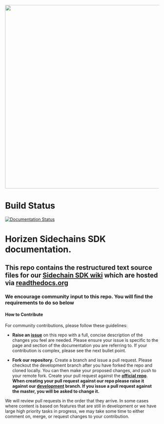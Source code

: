 <p align="center"><img src="https://www.horizen.io/assets/img/icons/page_media/logo_with_tagline_2.png" width="600"></p>

# Build Status

[![Documentation Status](https://readthedocs.org/projects/developerhorizenglobal/badge/?version=latest)](https://docs.horizen.global/en/latest/?badge=latest)

# Horizen Sidechains SDK documentation.

## This repo contains the restructured text source files for our [Sidechain SDK wiki](https://docs.horizen.io) which are hosted via [readthedocs.org](https://readthedocs.org)

### We encourage community input to this repo. You will find the requirements to do so below

#### How to Contribute

For community contributions, please follow these guidelines:

- **Raise an [issue](https://github.com/HorizenOfficial/developer-horizen-global/issues)** on this repo with a full, concise description of the changes you feel are needed. Please ensure your issue is specific to the page and section of the documentation you are referring to. If your contribution is complex, please see the next bullet point.

- **Fork our repository.** Create a branch and issue a pull request. Please checkout the development branch after you have forked the repo and cloned locally. You can then make your proposed changes, and push to your remote fork. Create your pull request against the **[official repo](https://github.com/HorizenOfficial/developer-horizen-global)**.
**When creating your pull request against our repo please raise it against our [development](https://github.com/HorizenOfficial/developer-horizen-global/blob/master) branch. If you issue a pull request against the master, you will be asked to change it.**
  
We will review pull requests in the order that they arrive. In some cases where content is based on features that are still in development or we have large high priority tasks in progress, we may take some time to either comment on, merge, or request changes to your contribution.
